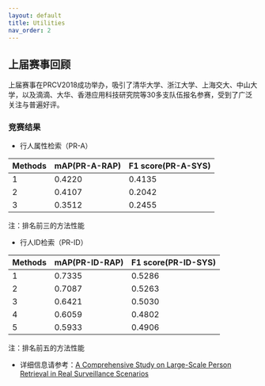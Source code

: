 ```yaml
---
layout: default
title: Utilities
nav_order: 2
---
```


## 上届赛事回顾

上届赛事在PRCV2018成功举办，吸引了清华大学、浙江大学、上海交大、中山大学，以及滴滴、大华、香港应用科技研究院等30多支队伍报名参赛，受到了广泛关注与普遍好评。

### 竞赛结果

* 行人属性检索（PR-A）

|Methods|mAP(PR-A-RAP)|F1 score(PR-A-SYS)|
|----|----|----|
|1|0.4220|0.4135|
|2|0.4107|0.2042|
|3|0.3512|0.2455|

注：排名前三的方法性能

* 行人ID检索（PR-ID）

|Methods|mAP(PR-ID-RAP)|F1 score(PR-ID-SYS)|
|----|----|----|
|1|0.7335|0.5286|
|2|0.7087|0.5263|
|3|0.6421|0.5030|
|4|0.6059|0.4802|
|5|0.5933|0.4906|

注：排名前五的方法性能

* 详细信息请参考：[A Comprehensive Study on Large-Scale Person Retrieval in Real Surveillance Scenarios](https://ieeexplore.ieee.org/document/8909851)
